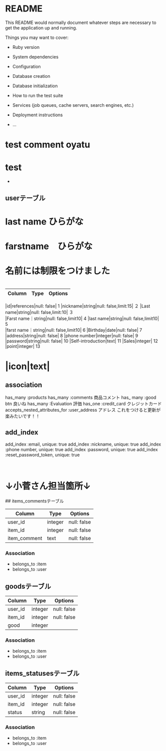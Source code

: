 # README

This README would normally document whatever steps are necessary to get the
application up and running.

Things you may want to cover:

* Ruby version

* System dependencies

* Configuration

* Database creation

* Database initialization

* How to run the test suite

* Services (job queues, cache servers, search engines, etc.)

* Deployment instructions

* ...

# test comment oyatu
# test

+
## userテーブル 
# last name ひらがな
# farstname　ひらがな
# 名前には制限をつけました
# 
|Column|Type|Options|
|------|----|-------|   

|id|references|null: false|            1
|nickname|string|null: false,limit:15|  ２
|Last name|string|null: false,limit:10|  ３    
|Farst name｜string|null: false,limit10|  4
|last name|string|null: false,limit10|    5  
|farst name｜string|null: false,limit10|   6
|Birthday|date|null: false|                7
|address|string|null: false|               8
|phone number|integer|null: false|         9
|password|string|null: false|              10
|Self-introduction|text|                  11
|Sales|integer|                           12
|point|integer|                           13
# |icon|text|

## association
 has_many :products
 has_many :comments          商品コメント
 has_ many :good btn         良いね
 has_many :Evaluation        評価
 has_one :credit_card        クレジットカード 
 accepts_nested_attributes_for :user_address  アドレス これをつけると更新が楽みたいです！！

## add_index
 add_index :email, unique: true
 add_index :nickname, unique: true
 add_index :phone number, unique: true
 add_index :password, unique: true
 add_index :reset_password_token, unique: true



​
# ↓小菅さん担当箇所↓
​## items_commentsテーブル

|Column|Type|Options|
|------|----|-------|
|user_id|integer|null: false|
|item_id|integer|null: false|
|item_comment|text|null: false|
### Association
- belongs_to :item
- belongs_to :user
## goodsテーブル
|Column|Type|Options|
|------|----|-------|
|user_id|integer|null: false|
|item_id|integer|null: false|
|good|integer|
### Association
- belongs_to :item
- belongs_to :user
## items_statusesテーブル
|Column|Type|Options|
|------|----|-------|
|user_id|integer|null: false|
|item_id|integer|null: false|
|status|string|null: false|
### Association
- belongs_to :item
- belongs_to :user
​